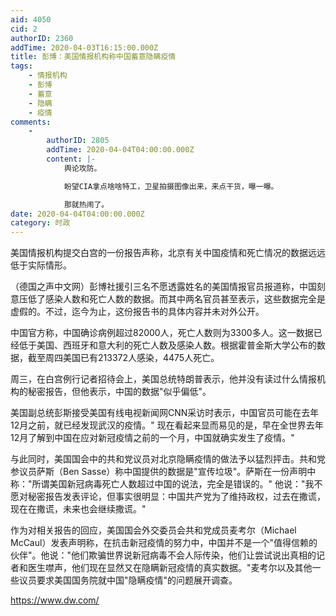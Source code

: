 ```yaml
---
aid: 4050
cid: 2
authorID: 2360
addTime: 2020-04-03T16:15:00.000Z
title: 彭博：美国情报机构称中国蓄意隐瞒疫情
tags:
    - 情报机构
    - 彭博
    - 蓄意
    - 隐瞒
    - 疫情
comments:
    -
        authorID: 2805
        addTime: 2020-04-04T04:00:00.000Z
        content: |-
            舆论攻防。

            盼望CIA拿点啥啥特工，卫星拍摄图像出来，来点干货，曝一曝。

            那就热闹了。
date: 2020-04-04T04:00:00.000Z
category: 时政
---
```


美国情报机构提交白宫的一份报告声称，北京有关中国疫情和死亡情况的数据远远低于实际情形。

（德国之声中文网）彭博社援引三名不愿透露姓名的美国情报官员报道称，中国刻意压低了感染人数和死亡人数的数据。而其中两名官员甚至表示，这些数据完全是虚假的。不过，迄今为止，这份报告书的具体内容并未对外公开。

中国官方称，中国确诊病例超过82000人，死亡人数则为3300多人。这一数据已经低于美国、西班牙和意大利的死亡人数及感染人数。根据霍普金斯大学公布的数据，截至周四美国已有213372人感染，4475人死亡。

周三，在白宫例行记者招待会上，美国总统特朗普表示，他并没有读过什么情报机构的秘密报告，但他表示，中国的数据"似乎偏低"。

美国副总统彭斯接受美国有线电视新闻网CNN采访时表示，中国官员可能在去年12月之前，就已经发现武汉的疫情。" 现在看起来显而易见的是，早在全世界去年12月了解到中国在应对新冠疫情之前的一个月，中国就确实发生了疫情。"

与此同时，美国国会中的共和党议员对北京隐瞒疫情的做法予以猛烈抨击。共和党参议员萨斯（Ben Sasse）称中国提供的数据是"宣传垃圾"。萨斯在一份声明中称："所谓美国新冠病毒死亡人数超过中国的说法，完全是错误的。" 他说："我不愿对秘密报告发表评论，但事实很明显：中国共产党为了维持政权，过去在撒谎，现在在撒谎，未来也会继续撒谎。"

作为对相关报告的回应，美国国会外交委员会共和党成员麦考尔（Michael McCaul）发表声明称，在抗击新冠疫情的努力中，中国并不是一个"值得信赖的伙伴"。他说："他们欺骗世界说新冠病毒不会人际传染，他们让尝试说出真相的记者和医生噤声，他们现在显然又在隐瞒新冠疫情的真实数据。"麦考尔以及其他一些议员要求美国国务院就中国"隐瞒疫情"的问题展开调查。

https://www.dw.com/
